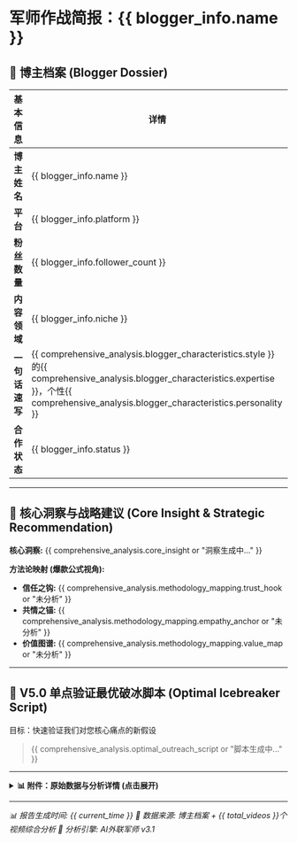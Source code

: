 # 军师作战简报：{{ blogger_info.name }}

## 👤 博主档案 (Blogger Dossier)
| 基本信息 | 详情 |
|---|---|
| **博主姓名** | {{ blogger_info.name }} |
| **平台** | {{ blogger_info.platform }} |
| **粉丝数量** | {{ blogger_info.follower_count }} |
| **内容领域** | {{ blogger_info.niche }} |
| **一句话速写** | {{ comprehensive_analysis.blogger_characteristics.style }}的{{ comprehensive_analysis.blogger_characteristics.expertise }}，个性{{ comprehensive_analysis.blogger_characteristics.personality }} |
| **合作状态** | {{ blogger_info.status }} |

---

## 🎯 核心洞察与战略建议 (Core Insight & Strategic Recommendation)

**核心洞察:** {{ comprehensive_analysis.core_insight or "洞察生成中..." }}

**方法论映射 (爆款公式视角):**
- **信任之钩:** {{ comprehensive_analysis.methodology_mapping.trust_hook or "未分析" }}
- **共情之锚:** {{ comprehensive_analysis.methodology_mapping.empathy_anchor or "未分析" }}
- **价值图谱:** {{ comprehensive_analysis.methodology_mapping.value_map or "未分析" }}

---

## 🚀 V5.0 单点验证最优破冰脚本 (Optimal Icebreaker Script)
目标：快速验证我们对您核心痛点的新假设

> {{ comprehensive_analysis.optimal_outreach_script or "脚本生成中..." }}

---

<details>
<summary><strong>📊 附件：原始数据与分析详情 (点击展开)</strong></summary>

### 核心主题
{% for topic in comprehensive_analysis.main_topics %}
- {{ topic }}
{% endfor %}

### 受众痛点
{% for pain_point in comprehensive_analysis.pain_points %}
- {{ pain_point }}
{% endfor %}

### 博主金句
{% for sentence in comprehensive_analysis.golden_sentences %}
- "{{ sentence }}"
{% endfor %}

### 视频作品清单
{% for video in video_summaries %}
**{{ loop.index }}. {{ video.title }}**
- ⏱️ 时长: {{ "%.1f"|format(video.duration) }}秒
- 🗣️ 语调特点: {{ video.tone[:50] }}...
{% endfor %}

</details>

---
*📊 报告生成时间: {{ current_time }}* *🔗 数据来源: 博主档案 + {{ total_videos }}个视频综合分析* *🤖 分析引擎: AI外联军师 v3.1*
